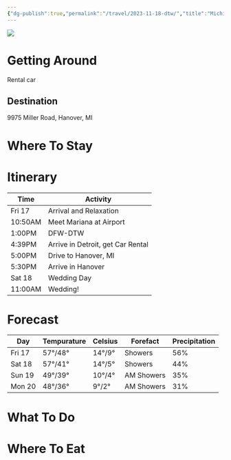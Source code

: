 ```yaml
---
{"dg-publish":true,"permalink":"/travel/2023-11-18-dtw/","title":"Michigan","tags":["timeline"],"created":"Nov 09, 2023, 10:25 PM","updated":""}
---
```



![](https://lh3.googleusercontent.com/pw/ADCreHfR50MyKTKEjibqmYK8Aq-IdwRy3Ne0DPxoLsTQLugQtB-CxMKIy-aJX6z4A3bzvC7ze3hlBRUvjQyRtrbIUC7vmhnQmSz9Q8K-Emv3MauGwxPMYQWKERbNKHhnxxV9bNHXnMrN7yveTMpNGQ0558Y43Q=w570-h800-s-no-gm?authuser=0)
# Getting Around
Rental car
## Destination

9975 Miller Road, Hanover, MI

# Where To Stay

# Itinerary

| Time    | Activity                          |
|---------|-----------------------------------|
| Fri 17  | Arrival and Relaxation            |
| 10:50AM | Meet Mariana at Airport           |
| 1:00PM  | DFW-DTW                           |
| 4:39PM  | Arrive in Detroit, get Car Rental |
| 5:00PM  | Drive to Hanover, MI              |
| 5:30PM  | Arrive in Hanover                 |
| Sat 18  | Wedding Day                       |
| 11:00AM | Wedding!                          |

# Forecast

| Day    | Tempurature | Celsius | Forefact   | Precipitation |
|--------|-------------|---------|------------|---------------|
| Fri 17 | 57°/48°     | 14°/9°  | Showers    | 56%           |
| Sat 18 | 57°/41°     | 14°/5°  | Showers    | 44%           |
| Sun 19 | 49°/39°     | 10°/4°  | AM Showers | 35%           |
| Mon 20 | 48°/36°     | 9°/2°   | AM Showers | 31%           |

# What To Do

# Where To Eat
